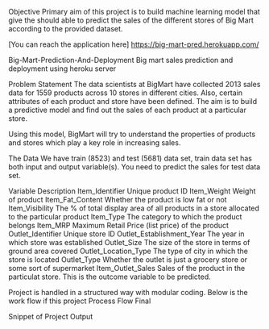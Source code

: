 Objective
Primary aim of this project is to build machine learning model that give the should able to predict the sales of the different stores of Big Mart according to the provided dataset.

[You can reach the application here] https://big-mart-pred.herokuapp.com/

Big-Mart-Prediction-And-Deployment
Big mart sales prediction and deployment using heroku server

Problem Statement
The data scientists at BigMart have collected 2013 sales data for 1559 products across 10 stores in different cities. Also, certain attributes of each product and store have been defined. The aim is to build a predictive model and find out the sales of each product at a particular store.

Using this model, BigMart will try to understand the properties of products and stores which play a key role in increasing sales.

The Data We have train (8523) and test (5681) data set, train data set has both input and output variable(s). You need to predict the sales for test data set.

Variable Description Item_Identifier Unique product ID
Item_Weight Weight of product Item_Fat_Content Whether the product is low fat or not Item_Visibility The % of total display area of all products in a store allocated to the particular product Item_Type The category to which the product belongs Item_MRP Maximum Retail Price (list price) of the product Outlet_Identifier Unique store ID Outlet_Establishment_Year The year in which store was established Outlet_Size The size of the store in terms of ground area covered Outlet_Location_Type The type of city in which the store is located Outlet_Type Whether the outlet is just a grocery store or some sort of supermarket Item_Outlet_Sales Sales of the product in the particulat store. This is the outcome variable to be predicted.

Project is handled in a structured way with modular coding.
Below is the work flow if this project Process Flow Final

Snippet of Project
Output
